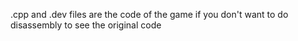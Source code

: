.cpp and .dev files are the code of the game if you don't want to do disassembly to see the original code
